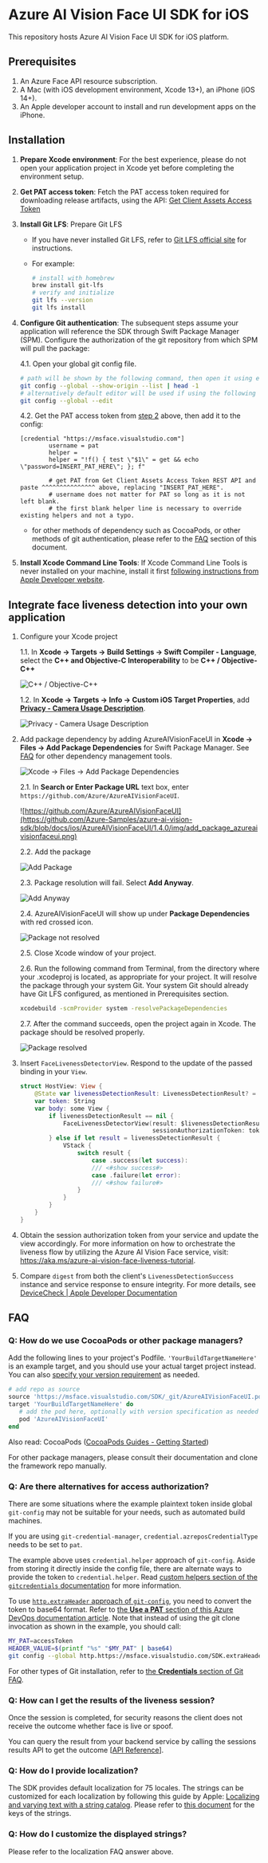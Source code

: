 # Azure AI Vision Face UI SDK for iOS

This repository hosts Azure AI Vision Face UI SDK for iOS platform.

## Prerequisites

1. An Azure Face API resource subscription.
2. A Mac (with iOS development environment, Xcode 13+), an iPhone (iOS 14+).
3. An Apple developer account to install and run development apps on the iPhone.

## Installation

1. **Prepare Xcode environment**: For the best experience, please do not open your application project in Xcode yet before completing the environment setup.

2. **Get PAT access token**: <a id="get-access-token"></a>Fetch the PAT access token required for downloading release artifacts, using the API: [Get Client Assets Access Token](https://learn.microsoft.com/rest/api/face/liveness-session-operations/get-client-assets-access-token?view=rest-face-v1.3-preview)

3. **Install Git LFS**: Prepare Git LFS
   * If you have never installed Git LFS, refer to [Git LFS official site](https://git-lfs.github.com/) for instructions.
   * For example:

      ```sh
      # install with homebrew
      brew install git-lfs
      # verify and initialize
      git lfs --version
      git lfs install
      ```

4. **Configure Git authentication**: The subsequent steps assume your application will reference the SDK through Swift Package Manager (SPM). Configure the authorization of the git repository from which SPM will pull the package:

   4.1. Open your global git config file.

      ```sh
      # path will be shown by the following command, then open it using editor
      git config --global --show-origin --list | head -1
      # alternatively default editor will be used if using the following command
      git config --global --edit
      ```

   4.2. Get the PAT access token from [step 2](#get-access-token) above, then add it to the config:

      ```config
      [credential "https://msface.visualstudio.com"]
              username = pat
              helper =
              helper = "!f() { test \"$1\" = get && echo \"password=INSERT_PAT_HERE\"; }; f"

              # get PAT from Get Client Assets Access Token REST API and paste ^^^^^^^^^^^^^^^ above, replacing "INSERT_PAT_HERE".
              # username does not matter for PAT so long as it is not left blank.
              # the first blank helper line is necessary to override existing helpers and not a typo.
      ```

   * for other methods of dependency such as CocoaPods, or other methods of git authentication, please refer to the [FAQ](#faq) section of this document.

5. **Install Xcode Command Line Tools**: If Xcode Command Line Tools is never installed on your machine, install it first [following instructions from Apple Developer website](https://developer.apple.com/library/archive/technotes/tn2339/_index.html).
## Integrate face liveness detection into your own application

1. Configure your Xcode project
   
   1.1. In **Xcode → Targets → Build Settings → Swift Compiler - Language**, select the **C++ and Objective-C Interoperability** to be **C++ / Objective-C++**
   
   ![C++ / Objective-C++](https://github.com/Azure-Samples/azure-ai-vision-sdk/blob/docs/ios/AzureAIVisionFaceUI/1.4.0/img/cplusplus_and_objective_c_interoperability.png)
   
   1.2. In **Xcode → Targets → Info → Custom iOS Target Properties**, add **[Privacy - Camera Usage Description](https://developer.apple.com/documentation/bundleresources/information-property-list/nscamerausagedescription)**.
   
   ![Privacy - Camera Usage Description](https://github.com/Azure-Samples/azure-ai-vision-sdk/blob/docs/ios/AzureAIVisionFaceUI/1.4.0/img/privacy_camera_usage_description.png)

2. Add package dependency by adding AzureAIVisionFaceUI in **Xcode → Files → Add Package Dependencies** for Swift Package Manager. See [FAQ](#faq) for other dependency management tools.
   
   ![Xcode → Files → Add Package Dependencies](https://github.com/Azure-Samples/azure-ai-vision-sdk/blob/docs/ios/AzureAIVisionFaceUI/1.4.0/img/xcode_files_add_package_dependencies.png)
   
   2.1. In **Search or Enter Package URL** text box, enter `https://github.com/Azure/AzureAIVisionFaceUI`.
   
   ![https://github.com/Azure/AzureAIVisionFaceUI](https://github.com/Azure-Samples/azure-ai-vision-sdk/blob/docs/ios/AzureAIVisionFaceUI/1.4.0/img/add_package_azureaivisionfaceui.png)
   
   2.2. Add the package
   
   ![Add Package](https://github.com/Azure-Samples/azure-ai-vision-sdk/blob/docs/ios/AzureAIVisionFaceUI/1.4.0/img/add_package_azureaivisionfaceui_add.png)
   
   2.3. Package resolution will fail. Select **Add Anyway**.
   
   ![Add Anyway](https://github.com/Azure-Samples/azure-ai-vision-sdk/blob/docs/ios/AzureAIVisionFaceUI/1.4.0/img/add_package_azureaivisionfaceui_add_anyway.png)
   
   2.4. AzureAIVisionFaceUI will show up under **Package Dependencies** with red crossed icon.
   
   ![Package not resolved](https://github.com/Azure-Samples/azure-ai-vision-sdk/blob/docs/ios/AzureAIVisionFaceUI/1.4.0/img/package_not_resolved.png)
   
   2.5. Close Xcode window of your project.
   
   2.6. Run the following command from Terminal, from the directory where your .xcodeproj is located, as appropriate for your project. It will resolve the package through your system Git. Your system Git should already have Git LFS configured, as mentioned in Prerequisites section.

      ```sh
      xcodebuild -scmProvider system -resolvePackageDependencies
      ```

   2.7. After the command succeeds, open the project again in Xcode. The package should be resolved properly.
   
   ![Package resolved](https://github.com/Azure-Samples/azure-ai-vision-sdk/blob/docs/ios/AzureAIVisionFaceUI/1.4.0/img/package_resolved.png)

3. Insert `FaceLivenessDetectorView`. Respond to the update of the passed binding in your `View`.

   ```swift
   struct HostView: View {
       @State var livenessDetectionResult: LivenessDetectionResult? = nil
       var token: String
       var body: some View {
           if livenessDetectionResult == nil {
               FaceLivenessDetectorView(result: $livenessDetectionResult,
                                        sessionAuthorizationToken: token)
           } else if let result = livenessDetectionResult {
               VStack {
                   switch result { 
                       case .success(let success):
                       /// <#show success#>
                       case .failure(let error):
                       /// <#show failure#>
                   }
               }
           }
       }
   }
   ```

4. Obtain the session authorization token from your service and update the view accordingly. For more information on how to orchestrate the liveness flow by utilizing the Azure AI Vision Face service, visit: https://aka.ms/azure-ai-vision-face-liveness-tutorial.


5. Compare `digest` from both the client's `LivenessDetectionSuccess` instance and service response to ensure integrity. For more details, see [DeviceCheck | Apple Developer Documentation](https://developer.apple.com/documentation/devicecheck)

## FAQ

### Q: How do we use CocoaPods or other package managers?

Add the following lines to your project's Podfile. `'YourBuildTargetNameHere'` is an example target, and you should use your actual target project instead. You can also [specify your version requirement](https://guides.cocoapods.org/using/the-podfile.html#specifying-pod-versions) as needed.

```ruby
# add repo as source
source 'https://msface.visualstudio.com/SDK/_git/AzureAIVisionFaceUI.podspec'
target 'YourBuildTargetNameHere' do
   # add the pod here, optionally with version specification as needed
   pod 'AzureAIVisionFaceUI'
end
```

Also read: CocoaPods ([CocoaPods Guides - Getting Started](https://guides.cocoapods.org/using/getting-started.html))

For other package managers, please consult their documentation and clone the framework repo manually.

### Q: Are there alternatives for access authorization?

There are some situations where the example plaintext token inside global `git-config` may not be suitable for your needs, such as automated build machines.

If you are using `git-credential-manager`, `credential.azreposCredentialType` needs to be set to `pat`.

The example above uses `credential.helper` approach of `git-config`. Aside from storing it directly inside the config file, there are alternate ways to provide the token to `credential.helper`. Read [custom helpers section of the `gitcredentials` documentation](https://git-scm.com/docs/gitcredentials#_custom_helpers) for more information.

To use [`http.extraHeader` approach of `git-config`](https://git-scm.com/docs/git-config/2.22.0#Documentation/git-config.txt-httpextraHeader), you need to convert the token to base64 format. Refer to [the **Use a PAT** section of this Azure DevOps documentation article](https://learn.microsoft.com/azure/devops/organizations/accounts/use-personal-access-tokens-to-authenticate?view=azure-devops&tabs=Linux#use-a-pat). Note that instead of using the git clone invocation as shown in the example, you should call:

```sh
MY_PAT=accessToken
HEADER_VALUE=$(printf "%s" "$MY_PAT" | base64)
git config --global http.https://msface.visualstudio.com/SDK.extraHeader "Authorization: Basic ${HEADER_VALUE}"
```

For other types of Git installation, refer to [the **Credentials** section of Git FAQ](https://git-scm.com/docs/gitfaq#_credentials).

### Q: How can I get the results of the liveness session?

Once the session is completed, for security reasons the client does not receive the outcome whether face is live or spoof.

You can query the result from your backend service by calling the sessions results API to get the outcome [[API Reference](https://aka.ms/face/liveness-session/get-liveness-session-result)].

### Q: How do I provide localization?

The SDK provides default localization for 75 locales. The strings can be customized for each localization by following this guide by Apple: [Localizing and varying text with a string catalog](https://developer.apple.com/documentation/xcode/localizing-and-varying-text-with-a-string-catalog). Please refer to [this document](https://aka.ms/face/liveness/sdk/docs/localization) for the keys of the strings.

### Q: How do I customize the displayed strings?

Please refer to the localization FAQ answer above.

<!-- markdownlint-configure-file
{
  "no-inline-html": {
    "allowed_elements": [
      'br'
    ]
  }
}
-->


